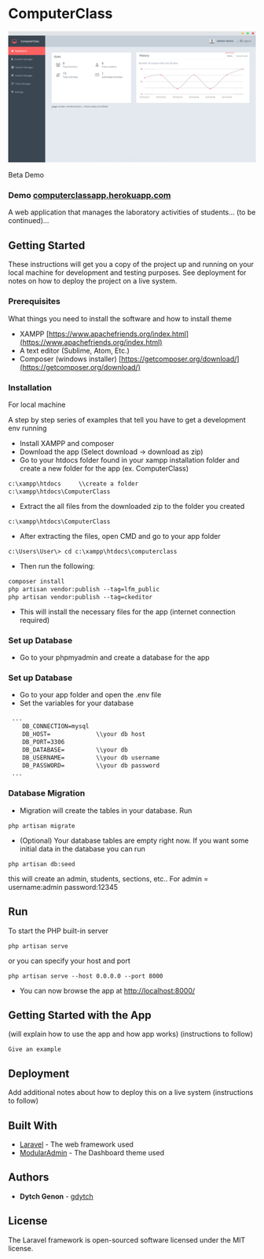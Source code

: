 # ComputerClass

![demo](https://github.com/gdytch/CL/blob/master/resources/assets/images/demo.PNG)

Beta Demo
### Demo [computerclassapp.herokuapp.com](https://computerclassapp.herokuapp.com)

A web application that manages the laboratory activities of students... (to be continued)...


## Getting Started

These instructions will get you a copy of the project up and running on your local machine for development and testing purposes. See deployment for notes on how to deploy the project on a live system.

### Prerequisites

What things you need to install the software and how to install theme

- XAMPP [https://www.apachefriends.org/index.html](https://www.apachefriends.org/index.html)
- A text editor (Sublime, Atom, Etc.)
- Composer (windows installer) [https://getcomposer.org/download/](https://getcomposer.org/download/)



### Installation

For local machine

A step by step series of examples that tell you have to get a development env running

 - Install XAMPP and composer
 - Download the app (Select download -> download as zip)
 - Go to your htdocs folder found in your xampp installation folder and create a new folder for the app (ex. ComputerClass)
```
c:\xampp\htdocs     \\create a folder     c:\xampp\htdocs\ComputerClass
```
- Extract the all files from the downloaded zip to the folder you created
```
c:\xampp\htdocs\ComputerClass
```
 - After extracting the files, open CMD and go to your app folder
```
c:\Users\User\> cd c:\xampp\htdocs\computerclass
```
 - Then run the following:
 ```
composer install
php artisan vendor:publish --tag=lfm_public
php artisan vendor:publish --tag=ckeditor
 ```
 - This will install the necessary files for the app (internet connection required)


### Set up Database

 - Go to your phpmyadmin and create a database for the app

### Set up Database

 - Go to your app folder and open the .env file
 - Set the variables for your database
 ```
  ...
     DB_CONNECTION=mysql
     DB_HOST=             \\your db host
     DB_PORT=3306
     DB_DATABASE=         \\your db
     DB_USERNAME=         \\your db username
     DB_PASSWORD=         \\your db password
  ...
 ```

### Database Migration

 - Migration will create the tables in your database. Run
```
php artisan migrate
```
 - (Optional) Your database tables are empty right now. If you want some initial data in the database you can run
 ```
 php artisan db:seed
 ```
 this will create an admin, students, sections, etc..
 For admin = username:admin      password:12345

## Run
To start the PHP built-in server
```
php artisan serve
```
or you can specify your host and port
```
php artisan serve --host 0.0.0.0 --port 8000
```
- You can now browse the app at [http://localhost:8000/](http://localhost:8000/)


## Getting Started with the App

(will explain how to use the app and how app works)
(instructions to follow)

```
Give an example
```


## Deployment

Add additional notes about how to deploy this on a live system
(instructions to follow)

## Built With

* [Laravel](https://laravel.com/docs/5.5) - The web framework used
* [ModularAdmin](https://github.com/modularcode/modular-admin-html) - The Dashboard theme used



## Authors

* **Dytch Genon** - [gdytch](https://github.com/gdytch)

## License

The Laravel framework is open-sourced software licensed under the MIT license.
